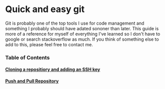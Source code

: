 # Quick and easy git

Git is probably one of the top tools I use for code management and something I probably should have adated sononer than later. This guide is more of a reference for myself of everything I've learned so I don't have to google or search stackoverflow as much. If you think of something else to add to this, please feel free to contact me. 

### Table of Contents
#### [Cloning a repositiory and adding an SSH key](Cloning_a_repository_and_adding_an_SSH_key.md)
#### [Push and Pull Repository](Push_and_Pull_Repository.md)
